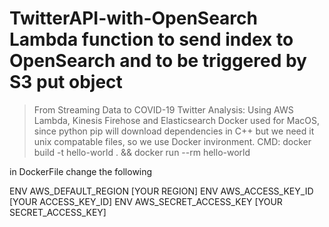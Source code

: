 # TwitterAPI-with-OpenSearch Lambda function to send index to OpenSearch and to be triggered by S3 put object
>From Streaming Data to COVID-19 Twitter Analysis: Using AWS Lambda, Kinesis Firehose and Elasticsearch
>Docker used for MacOS, since python pip will download dependencies in C++ but we need it unix compatable files, so we use Docker invironment.
>CMD:  docker build -t hello-world . && docker run --rm  hello-world 

in DockerFile change the following

ENV AWS_DEFAULT_REGION [YOUR REGION]
ENV AWS_ACCESS_KEY_ID [YOUR ACCESS_KEY_ID]
ENV AWS_SECRET_ACCESS_KEY [YOUR SECRET_ACCESS_KEY]
